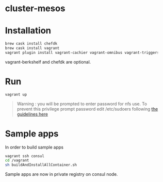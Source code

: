 # cluster-mesos

# Installation

```bash
brew cask install chefdk
brew cask install vagrant
vagrant plugin install vagrant-cachier vagrant-omnibus vagrant-triggers vagrant-berkshelf
```

vagrant-berkshelf and chefdk are optional.

# Run

```bash
vagrant up
```
> Warning : you will be prompted to enter password for nfs use.
To prevent this privilege prompt password edit /etc/sudoers following
[the guidelines here](http://docs.vagrantup.com/v2/synced-folders/nfs.html)

# Sample apps

In order to build sample apps

```bash
vagrant ssh consul
cd /vagrant
sh buildAndInstallAllContainer.sh
```

Sample apps are now in private registry on consul node.